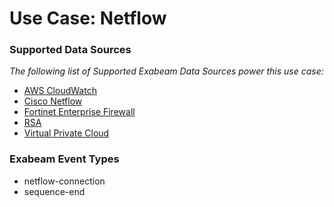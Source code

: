 Use Case: Netflow
=================

### Supported Data Sources

_The following list of Supported Exabeam Data Sources power this use case:_

* [AWS CloudWatch](../DataSources/datasource_aws_cloudwatch_aws.md)
* [Cisco Netflow](../DataSources/datasource_cisco_netflow_cisco.md)
* [Fortinet Enterprise Firewall](../DataSources/datasource_fortinet_enterprise_firewall_fortinet.md)
* [RSA](../DataSources/datasource_rsa_rsa.md)
* [Virtual Private Cloud](../DataSources/datasource_virtual_private_cloud_google.md)


### Exabeam Event Types

- netflow-connection
- sequence-end
